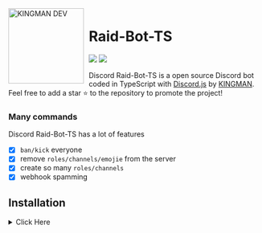 <img width="150" height="150" align="left" style="float: left; margin: 0 10px 0 0;" alt="KINGMAN DEV" src="https://i.top4top.io/p_1965sxw291.png">  

# Raid-Bot-TS

[![](https://img.shields.io/discord/565048515357835264.svg?logo=discord&colorB=blue&label=KINGMAN_DEV)](https://discord.gg/KD2mdRReSA)
[![](https://img.shields.io/badge/discord.js-v13.1.0-blue.svg?logo=npm)](https://github.com/discordjs)

Discord Raid-Bot-TS is a open source Discord bot coded in TypeScript with [Discord.js](https://discord.js.org) by [KINGMAN](https://github.com/KMKINGMAN).  
Feel free to add a star ⭐ to the repository to promote the project!

### Many commands

Discord Raid-Bot-TS has a lot of features

- [x] `ban/kick` everyone
- [x] remove `roles/channels/emojie` from the server
- [x] create so many `roles/channels`
- [x] webhook spamming

## Installation
<details>
	<summary>Click Here</summary>
     <details>
     <summary>1 - Make Discord Bot</summary>
        <img  alt="KINGMAN DEV" src="https://j.top4top.io/p_2074mihlb1.png"> 
     </details>
	<details>
		<summary>2 - install packages</summary>
	    	<code>
                 npm install
	    	</code>
	     </details>
	    <details>
		<summary>3- add token - prefix you can use `.end` and `config.json` file</summary>
         ```json
                     {
                "--1-Coments": {
                    "arabic":"التوكن يمكنك وضعه هنا او في .env لك حرية الاختيار ",
                    "english": "The token can be placed here or in .env, you are free to choose"
                },
                "basic": {
                    "prefix": "BOT_PREFIX",
                    "token": "BOT_TOKEN"
                },
                "--2-Comments": {
                    "arabic":"هنا يجب عليك وضع ID الاشخاص الذين يمكنهم استخدام اوامر البوت ",
                    "english": "Here you must put the ID of the people who can use bot commands"
                },
                "WhiteListe": ["774303048084095016", "", ""]
            }
         ```
	<details>
		<summary>Run The Project</summary>
		<code>
		npm start
		</code>
	</details>
</details>

* if you use Repl.it You Need To Update `NodeJs to v16` using this cmd

```shell
npm init -y && npm i --save-dev node@16 && npm config set prefix=$(pwd)/node_modules/node && export PATH=$(pwd)/node_modules/node/bin:$PATH
```

## Links

*   [Repl.it](https://repl.it/github/KMKINGMAN/Suggestion-bot)
*   [Discord](https://discord.gg/kingmandev)
*   [Github](https://github.com/KMKINGMAN/Suggestion-bot/)
*   [Instgram](https://instgram.com/kingman_shellby)

## Contributing

Before **creating an issue**, please ensure that it hasn't already been reported/suggested
And if you have a question, please ask it in the [Discord server](https://discord.gg/kingmandev) instead of opening an issue.
If you wish to contribute to the KINGMANDEV codebase or documentation, feel free to fork the repository and submit a pull request!

## License

Discord Eco is licensed under the GPL 3.0 license. See the file `LICENSE` for more information. If you plan to use any part of this source code in your own bot, I would be grateful if you would include some form of credit somewhere.